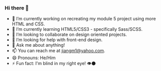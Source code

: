 ### Hi there 👋

- 🔭 I’m currently working on recreating my module 5 project using more HTML and CSS.
- 🌱 I’m currently learning HTML5/CSS3 - specifically Sass/SCSS.
- 👯 I’m looking to collaborate on design oriented projects.
- 🤔 I’m looking for help with front-end design.
- 💬 Ask me about anything! 
- 📫 You can reach me at jiangm1@yahoo.com.
- 😄 Pronouns: He/Him
- ⚡ Fun fact: I'm blind in my right eye! 👁️⚫

<!--
**jiangmichael1/jiangmichael1** is a ✨ _special_ ✨ repository because its `README.md` (this file) appears on your GitHub profile.

Here are some ideas to get you started:


-->
